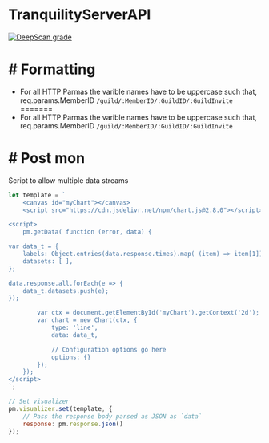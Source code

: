 # TranquilityServerAPI

[![DeepScan grade](https://deepscan.io/api/teams/13554/projects/16524/branches/357480/badge/grade.svg)](https://deepscan.io/dashboard#view=project&tid=13554&pid=16524&bid=357480)

# # Formatting


- For all HTTP Parmas the varible names have to be uppercase such that,
  req.params.MemberID `/guild/:MemberID/:GuildID/:GuildInvite`
=======
- For all HTTP Parmas the varible names have to be uppercase such that, req.params.MemberID `/guild/:MemberID/:GuildID/:GuildInvite`


# # Post mon

Script to allow multiple data streams

```js
let template = `
    <canvas id="myChart"></canvas>
    <script src="https://cdn.jsdelivr.net/npm/chart.js@2.8.0"></script>

<script>
    pm.getData( function (error, data) {

var data_t = {
    labels: Object.entries(data.response.times).map( (item) => item[1]),
    datasets: [ ],
};

data.response.all.forEach(e => {
    data_t.datasets.push(e);
});

        var ctx = document.getElementById('myChart').getContext('2d');
        var chart = new Chart(ctx, {
            type: 'line',
            data: data_t,   

            // Configuration options go here
            options: {}
        });
    });
</script>
`;

// Set visualizer
pm.visualizer.set(template, {
    // Pass the response body parsed as JSON as `data`
    response: pm.response.json()
});
```
